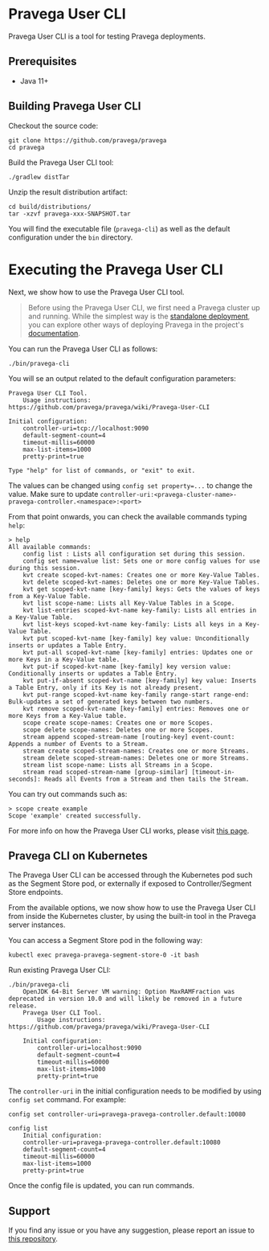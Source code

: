 <!--
Copyright (c) Dell Inc., or its subsidiaries. All Rights Reserved.

Licensed under the Apache License, Version 2.0 (the "License");
you may not use this file except in compliance with the License.
You may obtain a copy of the License at

    http://www.apache.org/licenses/LICENSE-2.0
-->
# Pravega User CLI

Pravega User CLI is a tool for testing Pravega deployments.

## Prerequisites

- Java 11+

## Building Pravega User CLI

Checkout the source code:

```
git clone https://github.com/pravega/pravega
cd pravega
```

Build the Pravega User CLI tool:

```
./gradlew distTar
```

Unzip the result distribution artifact:

```
cd build/distributions/
tar -xzvf pravega-xxx-SNAPSHOT.tar
```

You will find the executable file (`pravega-cli`) as well as the default configuration under the
`bin` directory.

# Executing the Pravega User CLI

Next, we show how to use the Pravega User CLI tool.

> Before using the Pravega User CLI, we first need a Pravega cluster up and running. While the simplest way is the 
[standalone deployment](http://pravega.io/docs/latest/deployment/run-local/), you can explore other ways 
of deploying Pravega in the project's [documentation](http://pravega.io/docs/latest/deployment/deployment/). 

You can run the Pravega User CLI as follows:
```
./bin/pravega-cli
```
You will se an output related to the default configuration parameters:
```
Pravega User CLI Tool.
	Usage instructions: https://github.com/pravega/pravega/wiki/Pravega-User-CLI

Initial configuration:
	controller-uri=tcp://localhost:9090
	default-segment-count=4
	timeout-millis=60000
	max-list-items=1000
	pretty-print=true

Type "help" for list of commands, or "exit" to exit.
```
The values can be changed using `config set property=...` to change the value. Make sure to update `controller-uri:<pravega-cluster-name>-pravega-controller.<namespace>:<port>`

From that point onwards, you can check the available commands typing `help`:
```
> help
All available commands:
	config list : Lists all configuration set during this session.
	config set name=value list: Sets one or more config values for use during this session.
	kvt create scoped-kvt-names: Creates one or more Key-Value Tables.
	kvt delete scoped-kvt-names: Deletes one or more Key-Value Tables.
	kvt get scoped-kvt-name [key-family] keys: Gets the values of keys from a Key-Value Table.
	kvt list scope-name: Lists all Key-Value Tables in a Scope.
	kvt list-entries scoped-kvt-name key-family: Lists all entries in a Key-Value Table.
	kvt list-keys scoped-kvt-name key-family: Lists all keys in a Key-Value Table.
	kvt put scoped-kvt-name [key-family] key value: Unconditionally inserts or updates a Table Entry.
	kvt put-all scoped-kvt-name [key-family] entries: Updates one or more Keys in a Key-Value table.
	kvt put-if scoped-kvt-name [key-family] key version value: Conditionally inserts or updates a Table Entry.
	kvt put-if-absent scoped-kvt-name [key-family] key value: Inserts a Table Entry, only if its Key is not already present.
	kvt put-range scoped-kvt-name key-family range-start range-end: Bulk-updates a set of generated keys between two numbers.
	kvt remove scoped-kvt-name [key-family] entries: Removes one or more Keys from a Key-Value table.
	scope create scope-names: Creates one or more Scopes.
	scope delete scope-names: Deletes one or more Scopes.
	stream append scoped-stream-name [routing-key] event-count: Appends a number of Events to a Stream.
	stream create scoped-stream-names: Creates one or more Streams.
	stream delete scoped-stream-names: Deletes one or more Streams.
	stream list scope-name: Lists all Streams in a Scope.
	stream read scoped-stream-name [group-similar] [timeout-in-seconds]: Reads all Events from a Stream and then tails the Stream.
```

You can try out commands such as:
```
> scope create example
Scope 'example' created successfully.
```

For more info on how the Pravega User CLI works, please visit [this page](https://github.com/pravega/pravega/wiki/Pravega-User-CLI).

## Pravega CLI on Kubernetes

The Pravega User CLI can be accessed through the Kubernetes pod such as the Segment Store pod, or externally if exposed to Controller/Segment Store endpoints.

From the available options, we now show how to use the Pravega User CLI from inside the Kubernetes cluster, by using the built-in tool in the Pravega server instances.

You can access a Segment Store pod in the following way:
````
kubectl exec pravega-pravega-segment-store-0 -it bash
````

Run existing Pravega User CLI:
```
./bin/pravega-cli
    OpenJDK 64-Bit Server VM warning: Option MaxRAMFraction was deprecated in version 10.0 and will likely be removed in a future release.
    Pravega User CLI Tool.
        Usage instructions: https://github.com/pravega/pravega/wiki/Pravega-User-CLI
    
    Initial configuration:
        controller-uri=localhost:9090
        default-segment-count=4
        timeout-millis=60000
        max-list-items=1000
        pretty-print=true
```

The `controller-uri` in the initial configuration needs to be modified by using `config set` command. For example:
```
config set controller-uri=pravega-pravega-controller.default:10080

config list
    Initial configuration:
    controller-uri=pravega-pravega-controller.default:10080
    default-segment-count=4
    timeout-millis=60000
    max-list-items=1000
    pretty-print=true
```


Once the config file is updated, you can run commands.

## Support
If you find any issue or you have any suggestion, please report an issue to [this repository](https://github.com/pravega/pravega/issues).